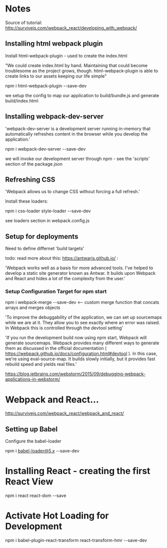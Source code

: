 # Notes

Source of tutorial: http://survivejs.com/webpack_react/developing_with_webpack/

## Installing html webpack plugin

Install html-webpack-plugin - used to create the index.html

"We could create index.html by hand. Maintaining that could become troublesome as the project grows, though. html-webpack-plugin is able to create links to our assets keeping our life simple"

npm i html-webpack-plugin --save-dev

we setup the config to map our application to build/bundle.js and generate build/index.html

## Installing webpack-dev-server

'webpack-dev-server is a development server running in-memory that automatically refreshes content in the browser while you develop the application.'

npm i webpack-dev-server --save-dev

we will invoke our development server through npm - see the 'scripts' section of the package.json

## Refreshing CSS

'Webpack allows us to change CSS without forcing a full refresh.'

Install these loaders:

npm i css-loader style-loader --save-dev

see loaders section in webpack.config.js

## Setup for deployments

Need to define differnet 'build targets'

todo: read more about this: https://antwarjs.github.io/ :

'Webpack works well as a basis for more advanced tools. I've helped to develop a static site generator known as Antwar. It builds upon Webpack and React and hides a lot of the complexity from the user.'

### Setup Configuration Target for npm start

npm i webpack-merge --save-dev   <-- custom merge function that concats arrays and merges objects

'To improve the debuggability of the application, we can set up sourcemaps while we are at it. They allow you to see exactly where an error was raised. In Webpack this is controlled through the devtool setting'

'If you run the development build now using npm start, Webpack will generate sourcemaps. Webpack provides many different ways to generate them as discussed in the official documentation ( https://webpack.github.io/docs/configuration.html#devtool ). In this case, we're using eval-source-map. It builds slowly initially, but it provides fast rebuild speed and yields real files.'

https://blog.jetbrains.com/webstorm/2015/09/debugging-webpack-applications-in-webstorm/

# Webpack and React...

http://survivejs.com/webpack_react/webpack_and_react/

## Setting up Babel

Configure the babel-loader

npm i babel-loader@5.x --save-dev

# Installing React - creating the first React View

npm i react react-dom --save

# Activate Hot Loading for Development

npm i babel-plugin-react-transform react-transform-hmr --save-dev


